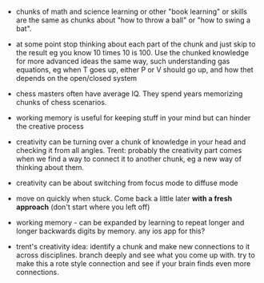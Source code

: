 - chunks of math and science learning or other "book learning" or skills are the same as chunks about "how to throw a ball" or "how to swing a bat".
- at some point stop thinking about each part of the chunk and just skip to the result eg you know 10 times 10 is 100. Use the chunked knowledge for more advanced ideas the same way, such understanding gas equations, eg when T goes up, either P or V should go up, and how thet depends on the open/closed system
- chess masters often have average IQ. They spend years memorizing chunks of chess scenarios.
- working memory is useful for keeping stuff in your mind but can hinder the creative process
- creativity can be turning over a chunk of knowledge in your head and checking it from all angles. Trent: probably the creativity part comes when we find a way to connect it to another chunk, eg a new way of thinking about them.
- creativity can be about switching from focus mode to diffuse mode
- move on quickly when stuck. Come back a little later **with a fresh approach** (don't start where you left off)


- working memory - can be expanded by learning to repeat longer and longer backwards digits by memory. any ios app for this?

- trent's creativity idea: identify a chunk and make new connections to it across disciplines. branch deeply and see what you come up with. try to make this a rote style connection and see if your brain finds even more connections.